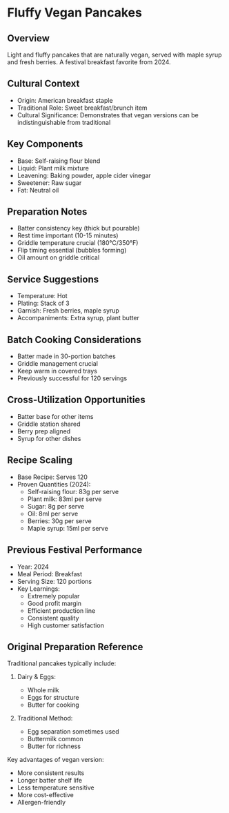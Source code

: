 # Fluffy Vegan Pancakes

## Overview
Light and fluffy pancakes that are naturally vegan, served with maple syrup and fresh berries. A festival breakfast favorite from 2024.

## Cultural Context
- Origin: American breakfast staple
- Traditional Role: Sweet breakfast/brunch item
- Cultural Significance: Demonstrates that vegan versions can be indistinguishable from traditional

## Key Components
- Base: Self-raising flour blend
- Liquid: Plant milk mixture
- Leavening: Baking powder, apple cider vinegar
- Sweetener: Raw sugar
- Fat: Neutral oil

## Preparation Notes
- Batter consistency key (thick but pourable)
- Rest time important (10-15 minutes)
- Griddle temperature crucial (180°C/350°F)
- Flip timing essential (bubbles forming)
- Oil amount on griddle critical

## Service Suggestions
- Temperature: Hot
- Plating: Stack of 3
- Garnish: Fresh berries, maple syrup
- Accompaniments: Extra syrup, plant butter

## Batch Cooking Considerations
- Batter made in 30-portion batches
- Griddle management crucial
- Keep warm in covered trays
- Previously successful for 120 servings

## Cross-Utilization Opportunities
- Batter base for other items
- Griddle station shared
- Berry prep aligned
- Syrup for other dishes

## Recipe Scaling
- Base Recipe: Serves 120
- Proven Quantities (2024):
  - Self-raising flour: 83g per serve
  - Plant milk: 83ml per serve
  - Sugar: 8g per serve
  - Oil: 8ml per serve
  - Berries: 30g per serve
  - Maple syrup: 15ml per serve

## Previous Festival Performance
- Year: 2024
- Meal Period: Breakfast
- Serving Size: 120 portions
- Key Learnings:
  - Extremely popular
  - Good profit margin
  - Efficient production line
  - Consistent quality
  - High customer satisfaction

## Original Preparation Reference
Traditional pancakes typically include:
1. Dairy & Eggs:
   - Whole milk
   - Eggs for structure
   - Butter for cooking

2. Traditional Method:
   - Egg separation sometimes used
   - Buttermilk common
   - Butter for richness

Key advantages of vegan version:
- More consistent results
- Longer batter shelf life
- Less temperature sensitive
- More cost-effective
- Allergen-friendly 